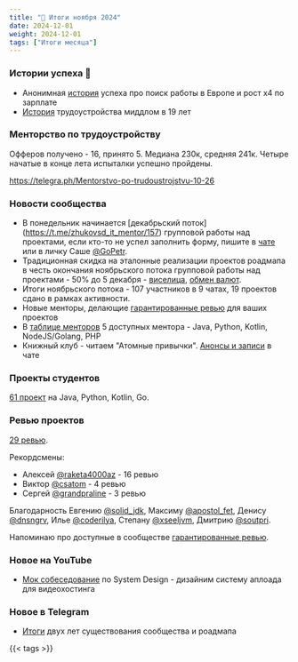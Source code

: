 ```yaml
---
title: "📝 Итоги ноября 2024"
date: 2024-12-01
weight: 2024-12-01
tags: ["Итоги месяца"]
---
```


### Истории успеха 🎉

- Анонимная [история](https://t.me/zhukovsd_it_chat/56150/147825) успеха про поиск работы в Европе и рост х4 по зарплате
- [История](https://t.me/zhukovsd_it_chat/56150/147346) трудоустройства миддлом в 19 лет

### Менторство по трудоустройству

Офферов получено - 16, принято 5. Медиана 230к, средняя 241к.
Четыре начатые в конце лета испыталки успешно пройдены.

https://telegra.ph/Mentorstvo-po-trudoustrojstvu-10-26

### Новости сообщества

- В понедельник начинается [декабрьский поток] (https://t.me/zhukovsd_it_mentor/157) групповой работы над проектами, если кто-то не успел заполнить форму, пишите в [чате](https://t.me/zhukovsd_it_chat) или в личку Саше [@GoPetr](https://t.me/GoPetr).
- Традиционная скидка на эталонные реализации проектов роадмапа в честь окончания ноябрьского потока групповой работы над проектами - 50% до 5 декабря - [виселица](https://boosty.to/zhukovsd/posts/07961b26-59a9-449f-80c5-53c4c070e2b8?share=post_link), [обмен валют](https://boosty.to/zhukovsd/posts/08a542e8-5503-4331-a82b-7b6bcf04314b?share=post_link).
- Итоги ноябрьского потока - 107 участников в 9 чатах, 19 проектов сдано в рамках активности.
- Новые менторы, делающие [гарантированные ревью](https://t.me/zhukovsd_it_mentor/147) для ваших проектов
- В [таблице менторов](https://docs.google.com/spreadsheets/d/1_EaS3CRoBeo-PG04O2YGOYSk3afdGxgeqd3x0WRLe68/edit?gid=0#gid=0) 5 доступных ментора - Java, Python, Kotlin, NodeJS/Golang, PHP
- Книжный клуб - читаем "Атомные привычки". [Анонсы и записи](https://t.me/zhukovsd_it_chat/69518/147738) в чате

### Проекты студентов

[61 проект](https://t.me/zhukovsd_it_chat/1/147874) на Java, Python, Kotlin, Go.

### Ревью проектов

[29 ревью](https://t.me/zhukovsd_it_chat/1/147878).

Рекордсмены:
- Алексей [@raketa4000az](https://t.me/raketa4000az) - 16 ревью
- Виктор [@csatom](https://t.me/csatom) - 4 ревью
- Сергей [@grandpraline](https://t.me/grandpraline) - 3 ревью

Благодарность Евгению [@solid_jdk](https://t.me/solid_jdk), Максиму [@apostol_fet](https://t.me/apostol_fet), Денису [@dnsngrv](https://t.me/dnsngrv), Илье [@coderilya](https://t.me/coderilya), Степану [@xseeljvm](https://t.me/xseeljvm), Дмитрию [@soutpri](https://t.me/soutpri).

Напоминаю про доступные в сообществе [гарантированные ревью](https://docs.google.com/spreadsheets/d/1DkIIcE6oUtcK9jjfrOyUgatb6DIxL5GXEn3kvUp4Lms/edit?gid=0#gid=0).

### Новое на YouTube

- [Мок собеседование](https://youtube.com/live/_1PQ-Nn9s7A) по System Design - дизайним систему аплоада для видеохостинга

### Новое в Telegram

- [Итоги](https://t.me/zhukovsd_it_mentor/155) двух лет существования сообщества и роадмапа

{{< tags >}}